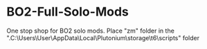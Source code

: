 # BO2-Full-Solo-Mods
One stop shop for BO2 solo mods. Place "zm" folder in the ".C:\Users\User\AppData\Local\Plutonium\storage\t6\scripts" folder

